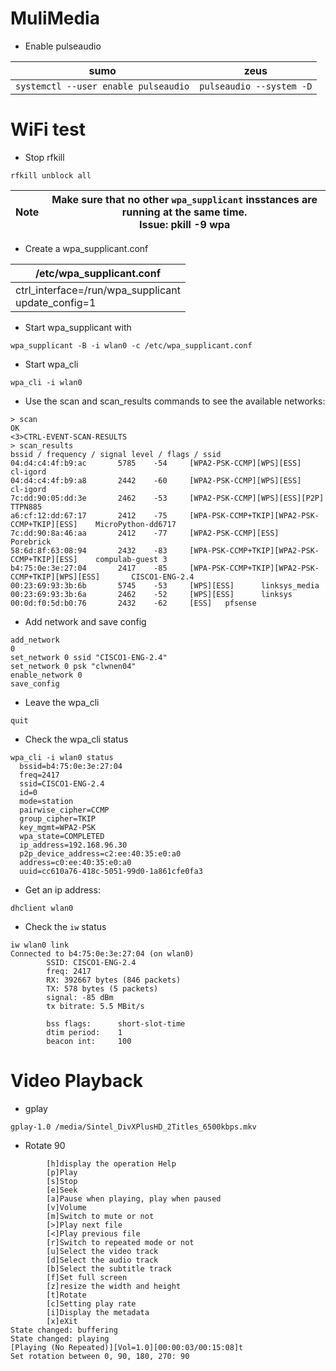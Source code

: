 # MuliMedia

* Enable pulseaudio

|**sumo**|**zeus**|
|----|----|
|`systemctl --user enable pulseaudio` | `pulseaudio --system -D` |

# WiFi test

* Stop rfkill
```
rfkill unblock all
```

|Note|Make sure that no other `wpa_supplicant` insstances are running at the same time.<br>Issue: pkill -9 wpa|
|---|---|

* Create a wpa_supplicant.conf

|/etc/wpa_supplicant.conf|
|---|
|ctrl_interface=/run/wpa_supplicant<br>update_config=1|

* Start wpa_supplicant with

```
wpa_supplicant -B -i wlan0 -c /etc/wpa_supplicant.conf
```

* Start wpa_cli

```
wpa_cli -i wlan0
```

* Use the scan and scan_results commands to see the available networks:
```
> scan
OK
<3>CTRL-EVENT-SCAN-RESULTS
> scan_results
bssid / frequency / signal level / flags / ssid
04:d4:c4:4f:b9:ac       5785    -54     [WPA2-PSK-CCMP][WPS][ESS]       cl-igord
04:d4:c4:4f:b9:a8       2442    -60     [WPA2-PSK-CCMP][WPS][ESS]       cl-igord
7c:dd:90:05:dd:3e       2462    -53     [WPA2-PSK-CCMP][WPS][ESS][P2P]  TTPN885
a6:cf:12:dd:67:17       2412    -75     [WPA-PSK-CCMP+TKIP][WPA2-PSK-CCMP+TKIP][ESS]    MicroPython-dd6717
7c:dd:90:8a:46:aa       2412    -77     [WPA2-PSK-CCMP][ESS]    Porebrick
58:6d:8f:63:08:94       2432    -83     [WPA-PSK-CCMP+TKIP][WPA2-PSK-CCMP+TKIP][ESS]    compulab-guest 3
b4:75:0e:3e:27:04       2417    -85     [WPA-PSK-CCMP+TKIP][WPA2-PSK-CCMP+TKIP][WPS][ESS]       CISCO1-ENG-2.4
00:23:69:93:3b:6b       5745    -53     [WPS][ESS]      linksys_media
00:23:69:93:3b:6a       2462    -52     [WPS][ESS]      linksys
00:0d:f0:5d:b0:76       2432    -62     [ESS]   pfsense
```

* Add network and save config

```
add_network
0
set_network 0 ssid "CISCO1-ENG-2.4"
set_network 0 psk "clwnen04"
enable_network 0
save_config
```

* Leave the wpa_cli
```
quit
```

* Check the wpa_cli status

```
wpa_cli -i wlan0 status
  bssid=b4:75:0e:3e:27:04
  freq=2417
  ssid=CISCO1-ENG-2.4
  id=0
  mode=station
  pairwise_cipher=CCMP
  group_cipher=TKIP
  key_mgmt=WPA2-PSK
  wpa_state=COMPLETED
  ip_address=192.168.96.30
  p2p_device_address=c2:ee:40:35:e0:a0
  address=c0:ee:40:35:e0:a0
  uuid=cc610a76-418c-5051-99d0-1a861cfe0fa3
```

* Get an ip address:
```
dhclient wlan0
```

* Check the `iw` status

```
iw wlan0 link
Connected to b4:75:0e:3e:27:04 (on wlan0)
        SSID: CISCO1-ENG-2.4
        freq: 2417
        RX: 392667 bytes (846 packets)
        TX: 578 bytes (5 packets)
        signal: -85 dBm
        tx bitrate: 5.5 MBit/s

        bss flags:      short-slot-time
        dtim period:    1
        beacon int:     100
```

# Video Playback
* gplay
```
gplay-1.0 /media/Sintel_DivXPlusHD_2Titles_6500kbps.mkv
```
* Rotate 90
```
        [h]display the operation Help
        [p]Play
        [s]Stop
        [e]Seek
        [a]Pause when playing, play when paused
        [v]Volume
        [m]Switch to mute or not
        [>]Play next file
        [<]Play previous file
        [r]Switch to repeated mode or not
        [u]Select the video track
        [d]Select the audio track
        [b]Select the subtitle track
        [f]Set full screen
        [z]resize the width and height
        [t]Rotate
        [c]Setting play rate
        [i]Display the metadata
        [x]eXit
State changed: buffering
State changed: playing
[Playing (No Repeated)][Vol=1.0][00:00:03/00:15:08]t
Set rotation between 0, 90, 180, 270: 90
```


